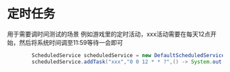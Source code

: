 # 定时任务
用于需要调时间测试的场景
例如游戏里的定时活动，xxx活动需要在每天12点开始，然后将系统时间调至11:59等待一会即可
```java
        ScheduledService scheduledService = new DefaultScheduledService(Executors.newCachedThreadPool());
        scheduledService.addTask("xxx","0 0 12 * * ?",() -> System.out.println("活动开始"));
```